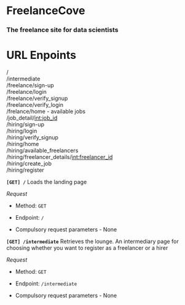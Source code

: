 # FreelanceCove
### The freelance site for data scientists

# URL Enpoints
/  
/intermediate  
/freelance/sign-up  
/freelance/login  
/freelance/verify_signup  
/freelance/verify_login  
/frelance/home - available jobs  
/job_detail/<int:job_id>  
/hiring/sign-up  
/hiring/login  
/hiring/verify_signup  
/hiring/home  
/hiring/available_freelancers  
/hiring/freelancer_details/<int:freelancer_id>  
/hiring/create_job  
/hiring/register  

**`[GET] /`**
Loads the landing page

*Request*
- Method: `GET`
- Endpoint: `/`

- Compulsory request parameters - None

**`[GET] /intermediate`**
Retrieves the lounge. An intermediary page for choosing whether you want to register as a freelancer or a hirer

*Request*
- Method: `GET`
- Endpoint: `/intermediate`

- Compulsory request parameters - None